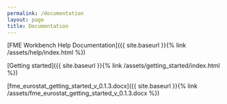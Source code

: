 ```yaml
---
permalink: /documentation
layout: page
title: Documentation
---
```


[FME Workbench Help Documentation]({{ site.baseurl }}{% link /assets/help/index.html %})

[Getting started]({{ site.baseurl }}{% link /assets/getting_started/index.html %})

[fme_eurostat_getting_started_v_0.1.3.docx]({{ site.baseurl }}{% link /assets/fme_eurostat_getting_started_v_0.1.3.docx %})
